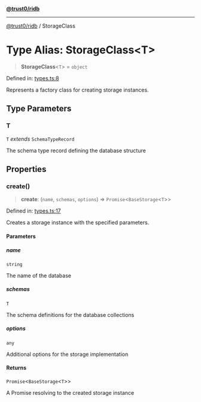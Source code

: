 [**@trust0/ridb**](../README.md)

***

[@trust0/ridb](../README.md) / StorageClass

# Type Alias: StorageClass\<T\>

> **StorageClass**\<`T`\> = `object`

Defined in: [types.ts:8](https://github.com/trust0-project/RIDB/blob/59a8c69664bdaee614fc6abad891923f5042c1d4/packages/ridb/src/types.ts#L8)

Represents a factory class for creating storage instances.

## Type Parameters

### T

`T` *extends* `SchemaTypeRecord`

The schema type record defining the database structure

## Properties

### create()

> **create**: (`name`, `schemas`, `options`) => `Promise`\<`BaseStorage`\<`T`\>\>

Defined in: [types.ts:17](https://github.com/trust0-project/RIDB/blob/59a8c69664bdaee614fc6abad891923f5042c1d4/packages/ridb/src/types.ts#L17)

Creates a storage instance with the specified parameters.

#### Parameters

##### name

`string`

The name of the database

##### schemas

`T`

The schema definitions for the database collections

##### options

`any`

Additional options for the storage implementation

#### Returns

`Promise`\<`BaseStorage`\<`T`\>\>

A Promise resolving to the created storage instance
